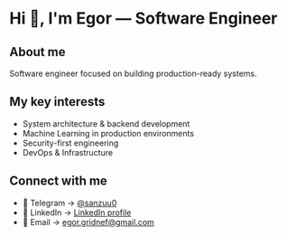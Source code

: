 # Hi 👋, I'm Egor — Software Engineer

## About me

Software engineer focused on building production-ready systems.


## My key interests

- System architecture & backend development
- Machine Learning in production environments
- Security-first engineering
- DevOps & Infrastructure


## Connect with me

- 📲 Telegram → [@sanzuu0](https://t.me/sanzuu0)
- 💼 LinkedIn → [LinkedIn profile](https://linkedin.com/in/)
- 📧 Email → egor.gridnef@gmail.com


